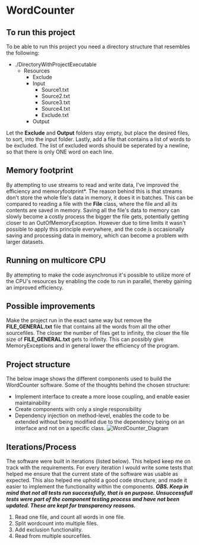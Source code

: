 # WordCounter

## To run this project
To be able to run this project you need a directory structure that resembles the following:

- ./DirectoryWithProjectExecutable
  - Resources
    - Exclude
    - Input
      - Source1.txt
      - Source2.txt
      - Source3.txt
      - Source4.txt
      - Exclude.txt
    - Output

Let the **Exclude** and **Output** folders stay empty, but place the desired files, to sort, into the input folder. Lastly, add a file that contains a list of words to be excluded. The list of excluded words should be seperated by a newline, so that there is only ONE word on each line.

## Memory footprint
By attempting to use streams to read and write data, I've improved the efficiency and memoryfootprint*. The reason behind this is that streams don't store the whole file's data in memory, it does it in batches. This can be compared to reading a file with the **File** class, where the file and all its contents are saved in memory. Saving all the file's data to memory can slowly become a costly process the bigger the file gets, potentially getting closer to an OutOfMemoryException. 
However due to time limits it wasn't possible to apply this principle everywhere, and the code is occasionally saving and processing data in memory, which can become a problem with larger datasets.

## Running on multicore CPU
By attempting to make the code asynchronus it's possible to utilize more of the CPU's resources by enabling the code to run in parallel, thereby gaining an improved efficiency.

## Possible improvements
Make the project run in the exact same way but remove the **FILE_GENERAL.txt** file that contains all the words from all the other sourcefiles. The closer the number of files get to infinity, the closer the file size of **FILE_GENERAL.txt** gets to infinity. This can possibly give MemoryExceptions and in general lower the efficiency of the program.

## Project structure
The below image shows the different components used to build the WordCounter software. 
Some of the thoughts behind the chosen structure:
* Implement interface to create a more loose coupling, and enable easier maintainability
* Create components with only a single responsibility
* Dependency injection on method-level, enables the code to be extended without being modified due to the dependency being on an interface and not on a specific class.
![WordCounter_Diagram](https://user-images.githubusercontent.com/44008172/234650546-ecdbcf16-5e28-410a-b09e-49f7ed1521fa.png)

## Iterations/Process
The software were built in iterations (listed below). This helped keep me on track with the requirements. For every iteration I would write some tests that helped me ensure that the current state of the software was usable as expected. This also helped me uphold a good code structure, and made it easier to implement the functionality within the components. ***OBS. Keep in mind that not all tests run successfully, that is on purpose. Unsuccessfull tests were part of the component testing process and have not been updated. These are kept for transparency reasons.***

1. Read one file, and count all words in one file.
2. Split wordcount into multiple files.
3. Add exclusion functionality.
4. Read from multiple sourcefiles.

